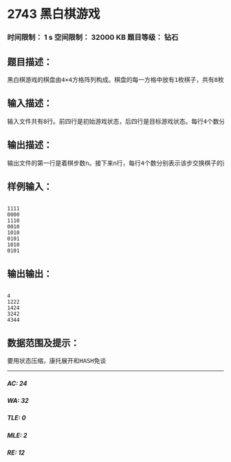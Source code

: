 # 2743 黑白棋游戏   
### 时间限制： 1 s     空间限制： 32000 KB     题目等级： 钻石  
## 题目描述：  

<pre>
黑白棋游戏的棋盘由4×4方格阵列构成。棋盘的每一方格中放有1枚棋子，共有8枚白棋子和8枚黑棋子。这16枚棋子的每一种放置方案都构成一个游戏状态。在棋盘上拥有1条公共边的2个方格称为相邻方格。一个方格最多可有4个相邻方格。在玩黑白棋游戏时，每一步可将任何2个相邻方格中棋子互换位置。对于给定的初始游戏状态和目标游戏状态，编程计算从初始游戏状态变化到目标游戏状态的最短着棋序列。
</pre>
  
  
## 输入描述：  

<pre>
输入文件共有8行。前四行是初始游戏状态，后四行是目标游戏状态。每行4个数分别表示该行放置的棋子颜色。“0”表示白棋；“1”表示黑棋。
</pre>
  
  
## 输出描述：  

<pre>
输出文件的第一行是着棋步数n。接下来n行，每行4个数分别表示该步交换棋子的两个相邻方格的位置。例如，abcd表示将棋盘上(a，b)处的棋子与(c，d)处的棋子换位。
</pre>
  
  
## 样例输入：  

<pre><code>
1111
0000
1110
0010
1010
0101
1010
0101
</code></pre>
  
  
## 输出输出：  

<pre><code>
4
1222
1424
3242
4344
</code></pre>
  
  
## 数据范围及提示：  

<pre>
要用状态压缩，康托展开和HASH免谈
</pre>
  
  
***  

##### AC: 24  
##### WA: 32  
##### TLE: 0  
##### MLE: 2  
##### RE: 12  
